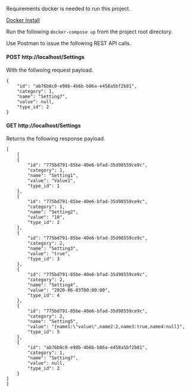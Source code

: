 Requirements docker is needed to run this project.

[Docker Install](https://docs.docker.com/docker-for-mac/install/)

Run the following `docker-compose up` from the project root directory.

Use Postman to issue the following REST API calls.

#### POST http://localhost/Settings

With the follwoing request payload.

```
{
    "id": "ab76b8c0-e98b-4b6b-b86a-e458a5bf2b81",
    "category": 1,
    "name": "Setting7",
    "value": null,
    "type_id": 2
}
```

#### GET http://localhost/Settings

Returns the following response payload.

```
[
    [
    {
        "id": "775bd791-85be-40e6-bfad-35d98559ce9c",
        "category": 1,
        "name": "Setting1",
        "value": "Value1",
        "type_id": 1
    },
    {
        "id": "775bd791-85be-40e6-bfad-35d98559ce9c",
        "category": 1,
        "name": "Setting2",
        "value": "10",
        "type_id": 2
    },
    {
        "id": "775bd791-85be-40e6-bfad-35d98559ce9c",
        "category": 2,
        "name": "Setting3",
        "value": "true",
        "type_id": 3
    },
    {
        "id": "775bd791-85be-40e6-bfad-35d98559ce9c",
        "category": 2,
        "name": "Setting4",
        "value": "2020-06-03T00:00:00",
        "type_id": 4
    },
    {
        "id": "775bd791-85be-40e6-bfad-35d98559ce9c",
        "category": 2,
        "name": "Setting5",
        "value": "{name1:\"value\",name2:2,name3:true,name4:null}",
        "type_id": 5
    },
    {
        "id": "ab76b8c0-e98b-4b6b-b86a-e458a5bf2b81",
        "category": 1,
        "name": "Setting7",
        "value": null,
        "type_id": 2
    }
]
]
```